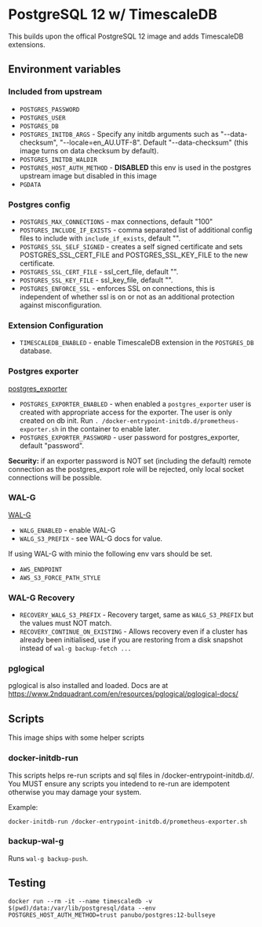 # PostgreSQL 12 w/ TimescaleDB

This builds upon the offical PostgreSQL 12 image and adds TimescaleDB extensions.

## Environment variables

### Included from upstream

- `POSTGRES_PASSWORD`
- `POSTGRES_USER`
- `POSTGRES_DB`
- `POSTGRES_INITDB_ARGS` - Specify any initdb arguments such as "--data-checksum", "--locale=en_AU.UTF-8". Default "--data-checksum" (this image turns on data checksum by default).
- `POSTGRES_INITDB_WALDIR`
- `POSTGRES_HOST_AUTH_METHOD` - **DISABLED** this env is used in the postgres upstream image but disabled in this image
- `PGDATA`

### Postgres config

- `POSTGRES_MAX_CONNECTIONS` - max connections, default "100"
- `POSTGRES_INCLUDE_IF_EXISTS` - comma separated list of additional config files to include with `include_if_exists`, default "".
- `POSTGRES_SSL_SELF_SIGNED` - creates a self signed certificate and sets POSTGRES_SSL_CERT_FILE and POSTGRES_SSL_KEY_FILE to the new certificate.
- `POSTGRES_SSL_CERT_FILE` - ssl_cert_file, default "".
- `POSTGRES_SSL_KEY_FILE` - ssl_key_file, default "".
- `POSTGRES_ENFORCE_SSL` - enforces SSL on connections, this is independent of whether ssl is on or not as an additional protection against misconfiguration.

### Extension Configuration

- `TIMESCALEDB_ENABLED` - enable TimescaleDB extension in the `POSTGRES_DB` database.

### Postgres exporter

[postgres_exporter](https://github.com/wrouesnel/postgres_exporter)

- `POSTGRES_EXPORTER_ENABLED` - when enabled a `postgres_exporter` user is created with appropriate access for the exporter. The user is only created on db init. Run `. /docker-entrypoint-initdb.d/prometheus-exporter.sh` in the container to enable later.
- `POSTGRES_EXPORTER_PASSWORD` - user password for postgres_exporter, default "password".

**Security:** if an exporter password is NOT set (including the default) remote connection as the postgres_export role will be rejected, only local socket connections will be possible.

### WAL-G

[WAL-G](https://github.com/wal-g/wal-g)

- `WALG_ENABLED` - enable WAL-G
- `WALG_S3_PREFIX` - see WAL-G docs for value.

If using WAL-G with minio the following env vars should be set.

- `AWS_ENDPOINT`
- `AWS_S3_FORCE_PATH_STYLE`

### WAL-G Recovery

- `RECOVERY_WALG_S3_PREFIX` - Recovery target, same as `WALG_S3_PREFIX` but the values must NOT match.
- `RECOVERY_CONTINUE_ON_EXISTING` - Allows recovery even if a cluster has already been initialised, use if you are restoring from a disk snapshot instead of `wal-g backup-fetch ...`

### pglogical

pglogical is also installed and loaded. Docs are at https://www.2ndquadrant.com/en/resources/pglogical/pglogical-docs/

## Scripts

This image ships with some helper scripts

### docker-initdb-run

This scripts helps re-run scripts and sql files in /docker-entrypoint-initdb.d/. You MUST ensure any scripts you intedend to re-run are idempotent otherwise you may damage your system.

Example:

```
docker-initdb-run /docker-entrypoint-initdb.d/prometheus-exporter.sh
```

### backup-wal-g

Runs `wal-g backup-push`.

## Testing

```
docker run --rm -it --name timescaledb -v $(pwd)/data:/var/lib/postgresql/data --env POSTGRES_HOST_AUTH_METHOD=trust panubo/postgres:12-bullseye
```
